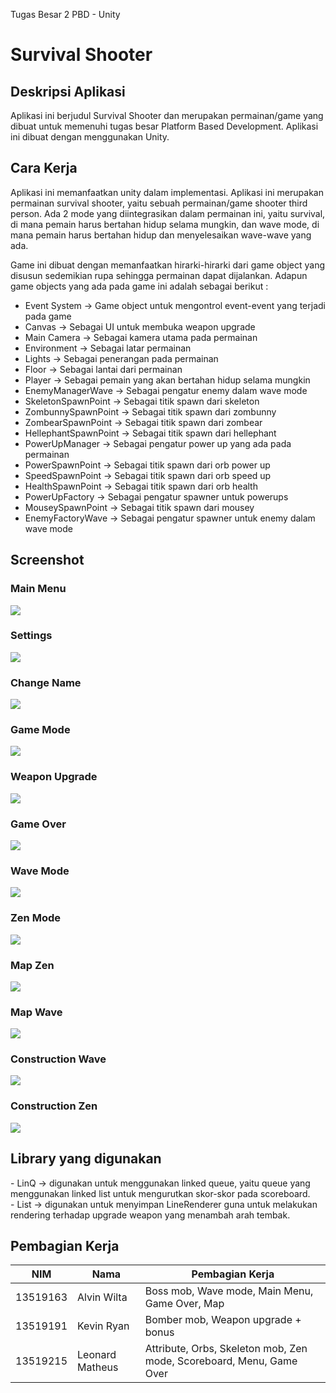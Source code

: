 Tugas Besar 2 PBD - Unity

<h1> Survival Shooter </h1>
<h2> Deskripsi Aplikasi </h2>
<p>
    Aplikasi ini berjudul Survival Shooter dan merupakan permainan/game yang dibuat untuk memenuhi tugas besar Platform Based Development.
    Aplikasi ini dibuat dengan menggunakan Unity.
</p>
<h2> Cara Kerja </h2>
<p> Aplikasi ini memanfaatkan unity dalam implementasi. Aplikasi ini merupakan permainan survival shooter, yaitu sebuah permainan/game shooter third person. Ada 2 mode yang diintegrasikan dalam permainan ini, yaitu survival, di mana pemain harus bertahan hidup selama mungkin, dan wave mode, di mana pemain harus bertahan hidup dan menyelesaikan wave-wave yang ada. </p>
<p> Game ini dibuat dengan memanfaatkan hirarki-hirarki dari game object yang disusun sedemikian rupa sehingga permainan dapat dijalankan. Adapun game objects yang ada pada game ini adalah sebagai berikut : </br>

- Event System &rarr; Game object untuk mengontrol event-event yang terjadi pada game
- Canvas &rarr; Sebagai UI untuk membuka weapon upgrade
- Main Camera &rarr; Sebagai kamera utama pada permainan
- Environment &rarr; Sebagai latar permainan
- Lights &rarr; Sebagai penerangan pada permainan
- Floor &rarr; Sebagai lantai dari permainan
- Player &rarr; Sebagai pemain yang akan bertahan hidup selama mungkin
- EnemyManagerWave &rarr; Sebagai pengatur enemy dalam wave mode
- SkeletonSpawnPoint &rarr; Sebagai titik spawn dari skeleton
- ZombunnySpawnPoint &rarr; Sebagai titik spawn dari zombunny
- ZombearSpawnPoint &rarr; Sebagai titik spawn dari zombear
- HellephantSpawnPoint &rarr; Sebagai titik spawn dari hellephant
- PowerUpManager &rarr; Sebagai pengatur power up yang ada pada permainan
- PowerSpawnPoint &rarr; Sebagai titik spawn dari orb power up
- SpeedSpawnPoint &rarr; Sebagai titik spawn dari orb speed up
- HealthSpawnPoint &rarr; Sebagai titik spawn dari orb health
- PowerUpFactory &rarr; Sebagai pengatur spawner untuk powerups
- MouseySpawnPoint &rarr; Sebagai titik spawn dari mousey
- EnemyFactoryWave &rarr; Sebagai pengatur spawner untuk enemy dalam wave mode

<h2> Screenshot </h2>
<h3> Main Menu </h3>
<img src="/Screenshots/mainmenu.jpg"/>
<h3> Settings </h3>
<img src="/Screenshots/settings.jpg"/>
<h3> Change Name </h3>
<img src="/Screenshots/changename.jpg"/>
<h3> Game Mode </h3>
<img src="/Screenshots/gamemode.jpg"/>
<h3> Weapon Upgrade </h3>
<img src="/Screenshots/weaponupgrade.jpg"/>
<h3> Game Over </h3>
<img src="/Screenshots/gameover.jpg"/>
<h3> Wave Mode </h3>
<img src="/Screenshots/wavemode.jpg"/>
<h3> Zen Mode </h3>
<img src="/Screenshots/zenmode.jpg"/>
<h3> Map Zen </h3>
<img src="/Screenshots/mapzen.jpg"/>
<h3> Map Wave </h3>
<img src="/Screenshots/mapwave.jpg"/>
<h3> Construction Wave</h3>
<img src="/Screenshots/construction.jpg"/>
<h3> Construction Zen </h3>
<img src="/Screenshots/constructionzen.jpg"/>

</p>

<h2> Library yang digunakan </h2>
- LinQ -> digunakan untuk menggunakan linked queue, yaitu queue yang menggunakan linked list untuk mengurutkan skor-skor pada scoreboard. <br/>
- List -> digunakan untuk menyimpan LineRenderer guna untuk melakukan rendering terhadap upgrade weapon yang menambah arah tembak.
<h2> Pembagian Kerja </h2>

| NIM      | Nama            | Pembagian Kerja                                                      |
| -------- | --------------- | -------------------------------------------------------------------- |
| 13519163 | Alvin Wilta     | Boss mob, Wave mode, Main Menu, Game Over, Map                       |
| 13519191 | Kevin Ryan      | Bomber mob, Weapon upgrade + bonus                                   |
| 13519215 | Leonard Matheus | Attribute, Orbs, Skeleton mob, Zen mode, Scoreboard, Menu, Game Over |
